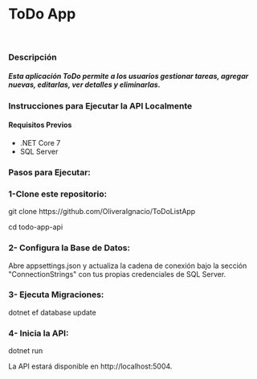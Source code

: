 <h1>ToDo App</h1>
</br>
<h3>Descripción</h3>
<h5>Esta aplicación ToDo permite a los usuarios gestionar tareas, agregar nuevas, editarlas, ver detalles y eliminarlas.</h5>

<h3>Instrucciones para Ejecutar la API Localmente</h3>
<h4>Requisitos Previos</h4>
<ul>
<li>.NET Core 7</li>
<li> SQL Server</li>
</ul>

<h3>Pasos para Ejecutar:</h3>

<h3>1-Clone este repositorio:</h3>
<p>git clone https://github.com/OliveraIgnacio/ToDoListApp</p>
<p>cd todo-app-api</p>

<h3>2- Configura la Base de Datos:</h3>

<p>Abre appsettings.json y actualiza la cadena de conexión bajo la sección "ConnectionStrings" con tus propias credenciales de SQL Server.</p>

<h3>3- Ejecuta Migraciones:</h3>

<p>dotnet ef database update</p>

<h3>4- Inicia la API:</h3>
<p>dotnet run</p>
<p>La API estará disponible en http://localhost:5004.</p>
